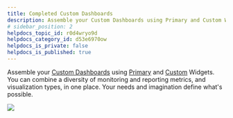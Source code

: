 ```yaml
---
title: Completed Custom Dashboards
description: Assemble your Custom Dashboards using Primary and Custom Widgets. You can combine a diversity of monitoring and reporting metrics, and visualization types, in one place. Your needs and imagination de…
# sidebar_position: 2
helpdocs_topic_id: r0d4wryo9d
helpdocs_category_id: d53e6970ow
helpdocs_is_private: false
helpdocs_is_published: true
---
```


Assemble your [Custom Dashboards](/article/rxlbhvwe6q-custom-dashboards) using [Primary](/article/xmho7wqlo6-primary-widgets) and [Custom](/article/qjsd7uzgp2-custom-widgets) Widgets. You can combine a diversity of monitoring and reporting metrics, and visualization types, in one place. Your needs and imagination define what's possible.

![](https://files.helpdocs.io/kw8ldg1itf/articles/rxlbhvwe6q/1578097319196/image.png)